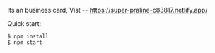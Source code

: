 Its an business card, Vist -- https://super-praline-c83817.netlify.app/

Quick start:

```
$ npm install
$ npm start
````
